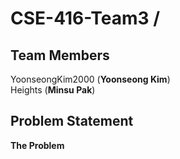 # CSE-416-Team3 / 

## Team Members
YoonseongKim2000 (**Yoonseong Kim**)   
Heights (**Minsu Pak**)

## Problem Statement
**The Problem**

